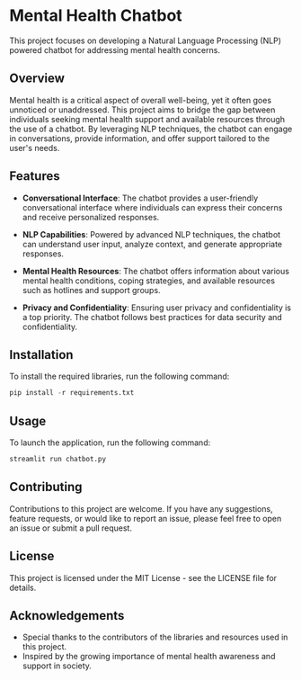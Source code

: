 # Mental Health Chatbot

This project focuses on developing a Natural Language Processing (NLP) powered chatbot for addressing mental health concerns.

## Overview

Mental health is a critical aspect of overall well-being, yet it often goes unnoticed or unaddressed. This project aims to bridge the gap between individuals seeking mental health support and available resources through the use of a chatbot. By leveraging NLP techniques, the chatbot can engage in conversations, provide information, and offer support tailored to the user's needs.

## Features
- **Conversational Interface**: The chatbot provides a user-friendly conversational interface where individuals can express their concerns and receive personalized responses.

- **NLP Capabilities**: Powered by advanced NLP techniques, the chatbot can understand user input, analyze context, and generate appropriate responses.

- **Mental Health Resources**: The chatbot offers information about various mental health conditions, coping strategies, and available resources such as hotlines and support groups.

- **Privacy and Confidentiality**: Ensuring user privacy and confidentiality is a top priority. The chatbot follows best practices for data security and confidentiality.

## Installation

To install the required libraries, run the following command:

```Python
pip install -r requirements.txt
```

## Usage

To launch the application, run the following command:

```Python
streamlit run chatbot.py
```

## Contributing

Contributions to this project are welcome. If you have any suggestions, feature requests, or would like to report an issue, please feel free to open an issue or submit a pull request.

## License

This project is licensed under the MIT License - see the LICENSE file for details.

## Acknowledgements

- Special thanks to the contributors of the libraries and resources used in this project.
- Inspired by the growing importance of mental health awareness and support in society.
